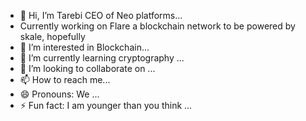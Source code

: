 - 👋 Hi, I’m Tarebi CEO of Neo platforms...
- Currently working on Flare a blockchain network to be powered by skale, hopefully
- 👀 I’m interested in Blockchain...
- 🌱 I’m currently learning cryptography ...
- 💞️ I’m looking to collaborate on  ...
- 📫 How to reach me...
- 😄 Pronouns: We ...
- ⚡ Fun fact: I am younger than you think ...

<!---
Tarebi/Tarebi is a ✨ special ✨ repository because its `README.md` (this file) appears on your GitHub profile.
You can click the Preview link to take a look at your changes.
--->
